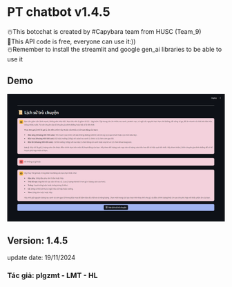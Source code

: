 
# PT chatbot v1.4.5

☃️This botcchat is created by #Capybara team from HUSC  (Team_9)  
🎄This API code is free, everyone can use it:))  
☃️Remember to install the streamlit and google gen_ai libraries to be able to use it

## Demo
![alt text](Demo.png)

## Version: 1.4.5
update date: 19/11/2024
### Tác giả: plgzmt - LMT - HL
